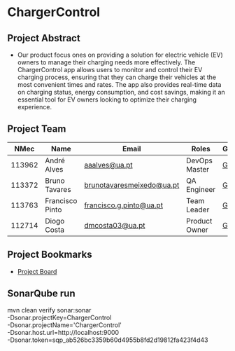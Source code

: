 # ChargerControl

## Project Abstract
- Our product focus ones on providing a solution for electric vehicle (EV) owners to manage their charging needs more effectively. The ChargerControl app allows users to monitor and control their EV charging process, ensuring that they can charge their vehicles at the most convenient times and rates. The app also provides real-time data on charging status, energy consumption, and cost savings, making it an essential tool for EV owners looking to optimize their charging experience.


## Project Team
| NMec   | Name            | Email                    | Roles            | GitHub       |
|--------|------------------|-------------------------|------------------|--------------|
| 113962 | André Alves     | aaalves@ua.pt            | DevOps Master    | [GitHub](https://github.com/Xxerd) |
| 113372 | Bruno Tavares   | brunotavaresmeixedo@ua.pt| QA Engineer      | [GitHub](https://github.com/brunotavaresz) |
| 113763 | Francisco Pinto | francisco.g.pinto@ua.pt  | Team Leader      | [GitHub](https://github.com/MinolePato) |
| 112714 | Diogo Costa     | dmcosta03@ua.pt          | Product Owner    | [GitHub](https://github.com/costinha03) |

## Project Bookmarks
- [Project Board](https://21tqs2425.atlassian.net/jira/software/projects/SCRUM/boards/1)

## SonarQube run

mvn clean verify sonar:sonar \
  -Dsonar.projectKey=ChargerControl \
  -Dsonar.projectName='ChargerControl' \
  -Dsonar.host.url=http://localhost:9000 \
  -Dsonar.token=sqp_ab526bc3359b60d4955b8fd2d19812fa423f4d43

